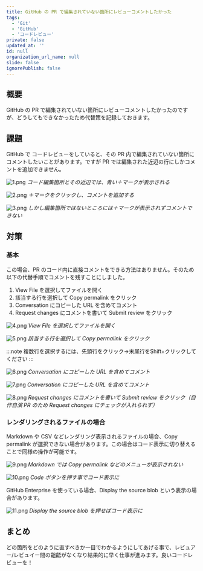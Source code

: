 ```yaml
---
title: GitHub の PR で編集されていない箇所にレビューコメントしたかった
tags:
  - 'Git'
  - 'GitHub'
  - 'コードレビュー'
private: false
updated_at: ''
id: null
organization_url_name: null
slide: false
ignorePublish: false
---
```


## 概要

GitHub の PR で編集されていない箇所にレビューコメントしたかったのですが、どうしてもできなかったため代替策を記録しておきます。

## 課題

GitHub で コードレビューをしていると、その PR 内で編集されていない箇所にコメントしたいことがあります。ですが PR では編集された近辺の行にしかコメントを追加できません。

![1.png](https://qiita-image-store.s3.ap-northeast-1.amazonaws.com/0/3852183/7a6eb31b-da42-d29c-b436-d7469e23f8dc.png)
*コード編集箇所とその近辺では、青い＋マークが表示される*

![2.png](https://qiita-image-store.s3.ap-northeast-1.amazonaws.com/0/3852183/79a6779f-a553-9810-903a-9051beaa3105.png)
*＋マークをクリックし、コメントを追加する*

![3.png](https://qiita-image-store.s3.ap-northeast-1.amazonaws.com/0/3852183/cb6bcae7-73df-8496-bb91-e4ce73bd73b7.png)
*しかし編集箇所ではないところには＋マークが表示されずコメントできない*

## 対策

### 基本

この場合、PR のコード内に直接コメントをできる方法はありません。そのため以下の代替手順でコメントを残すことにしました。

1. View File を選択してファイルを開く
1. 該当する行を選択して Copy permalink をクリック
1. Conversation にコピーした URL を含めてコメント
1. Request changes にコメントを書いて Submit review をクリック

![4.png](https://qiita-image-store.s3.ap-northeast-1.amazonaws.com/0/3852183/91f84ba6-d89c-4142-3bdf-759c549b448a.png)
*View File を選択してファイルを開く*

![5.png](https://qiita-image-store.s3.ap-northeast-1.amazonaws.com/0/3852183/7869ae3c-d566-b755-13d0-c0059f65a4e1.png)
*該当する行を選択して Copy permalink をクリック*

:::note
複数行を選択するには、先頭行をクリック→末尾行をShift+クリックしてください
:::

![6.png](https://qiita-image-store.s3.ap-northeast-1.amazonaws.com/0/3852183/c3981535-cb67-e1ba-dad1-60a82f6b6425.png)
*Conversation にコピーした URL を含めてコメント*

![7.png](https://qiita-image-store.s3.ap-northeast-1.amazonaws.com/0/3852183/db4ddf21-0f34-45ea-2628-472cd592a10f.png)
*Conversation にコピーした URL を含めてコメント*

![8.png](https://qiita-image-store.s3.ap-northeast-1.amazonaws.com/0/3852183/aea34896-1f3d-8845-439e-b75239c81351.png)
*Request changes にコメントを書いて Submit review をクリック（自作自演 PR のため Request changes にチェックが入れられず）*

### レンダリングされるファイルの場合

Markdown や CSV などレンダリング表示されるファイルの場合、Copy permalink が選択できない場合があります。この場合はコード表示に切り替えることで同様の操作が可能です。

![9.png](https://qiita-image-store.s3.ap-northeast-1.amazonaws.com/0/3852183/1a2eae31-2b23-33f7-784d-2256a016e265.png)
*Markdown では Copy permalink などのメニューが表示されない*

![10.png](https://qiita-image-store.s3.ap-northeast-1.amazonaws.com/0/3852183/f7bc78c0-ce08-d726-a355-4f2aee42b90b.png)
*Code ボタンを押す事でコード表示に*

GitHub Enterprise を使っている場合、Display the source blob という表示の場合があります。

![11.png](https://qiita-image-store.s3.ap-northeast-1.amazonaws.com/0/3852183/6b4ad257-5066-25f3-3089-37acc3a47c9c.png)
*Display the source blob を押せばコード表示に*

## まとめ

どの箇所をどのように直すべきか一目でわかるようにしてあげる事で、レビュアー/レビュイー間の齟齬がなくなり結果的に早く仕事が進みます。良いコードレビューを！
